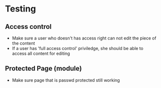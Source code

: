 # Testing

## Access control
* Make sure a user who doesn't has access right can not edit the piece of the content
* If a user has 'full access control' priviledge, she should be able to access all content for editing


## Protected Page (module)
* Make sure page that is passwd protected still working
